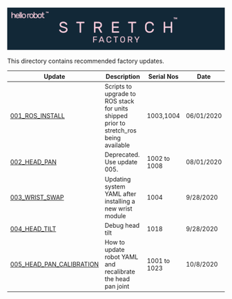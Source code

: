 ![](../images/banner.png)

This directory contains recommended factory updates. 

| Update                                                       | Description                                                  | Serial Nos   | Date       |
| ------------------------------------------------------------ | ------------------------------------------------------------ | ------------ | ---------- |
| [001_ROS_INSTALL](./001_ROS_INSTALL/README.md)               | Scripts to upgrade to ROS stack for units shipped prior to stretch_ros being available | 1003,1004    | 06/01/2020 |
| [002_HEAD_PAN](./002_HEAD_PAN/README.md)                     | Deprecated. Use update 005.                                  | 1002 to 1008 | 08/01/2020 |
| [003_WRIST_SWAP](./003_WRIST_SWAP/README.md)                 | Updating system YAML after installing a new wrist module     | 1004         | 9/28/2020  |
| [004_HEAD_TILT](./004_HEAD_TILT/README.md)                   | Debug head tilt                                              | 1018         | 9/28/2020  |
| [005_HEAD_PAN_CALIBRATION](./005_HEAD_PAN_CALIBRATION/README.md) | How to update robot YAML and recalibrate the head pan joint  | 1001 to 1023 | 10/8/2020  |

